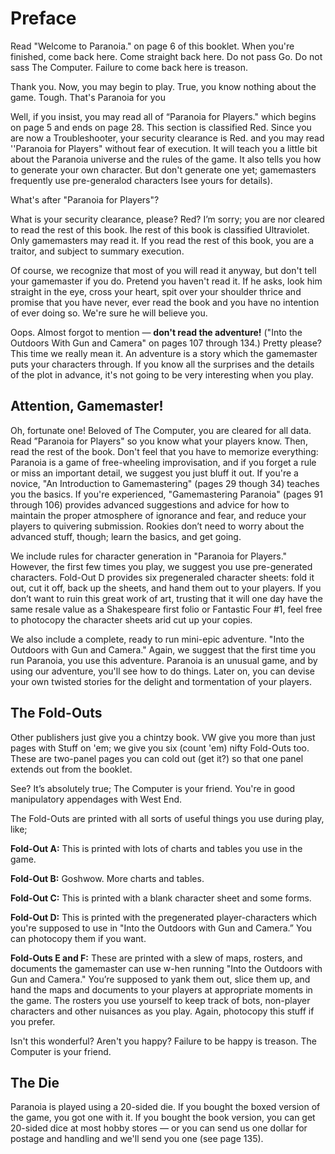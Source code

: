 # Preface

Read "Welcome to Paranoia." on page 6 of
this booklet. When you're finished, come back
here. Come straight back here. Do not pass
Go. Do not sass The Computer. Failure to
come back here is treason.

Thank you. Now, you may begin to play.
True, you know nothing about the game.
Tough. That's Paranoia for you

Well, if you insist, you may read all of
“Paranoia for Players." which begins on page
5 and ends on page 28. This section is
classified Red. Since you are now a
Troubleshooter, your security clearance is Red.
and you may read ''Paranoia for Players"
without fear of execution. It will teach you a
little bit about the Paranoia universe and the
rules of the game. It also tells you how to
generate your own character. But don't
generate one yet; gamemasters frequently use
pre-generalod characters Isee yours for details).

What's after "Paranoia for Players"?

What is your security clearance, please?
Red? I’m sorry; you are nor cleared to read the
rest of this book. Ihe rest of this book is
classified Ultraviolet. Only gamemasters may
read it. If you read the rest of this book, you
are a traitor, and subject to summary execution.

Of course, we recognize that most of you
will read it anyway, but don't tell your
gamemaster if you do. Pretend you haven't
read it. If he asks, look him straight in the eye,
cross your heart, spit over your shoulder thrice
and promise that you have never, ever read the
book and you have no intention of ever doing
so. We're sure he will believe you.

Oops. Almost forgot to mention — **don't read the adventure!** ("Into the Outdoors With
Gun and Camera" on pages 107 through 134.)
Pretty please? This time we really mean it. An
adventure is a story which the gamemaster
puts your characters through. If you know all
the surprises and the details of the plot in
advance, it's not going to be very interesting
when you play.
 
## Attention, Gamemaster!

Oh, fortunate one! Beloved of The
Computer, you are cleared for all data. Read
”Paranoia for Players" so you know what your
players know. Then, read the rest of the book.
Don't feel that you have to memorize
everything: Paranoia is a game of free-wheeling
improvisation, and if you forget a rule or miss
an important detail, we suggest you just bluff
it out. If you're a novice, "An Introduction to
Gamemastering" (pages 29 though 34) teaches
you the basics. If you're experienced,
"Gamemastering Paranoia" (pages 91 through 106)
provides advanced suggestions and advice for
how to maintain the proper atmosphere of
ignorance and fear, and reduce your players
to quivering submission. Rookies don’t need
to worry about the advanced stuff, though;
learn the basics, and get going.

We include rules for character generation in
"Paranoia for Players." However, the first few
times you play, we suggest you use
pre-generated characters. Fold-Out D provides
six pregeneraled character sheets: fold it out,
cut it off, back up the sheets, and hand them
out to your players. If you don’t want to ruin
this great work of art, trusting that it will one
day have the same resale value as a
Shakespeare first folio or Fantastic Four #1, feel
free to photocopy the character sheets arid cut
up your copies.

We also include a complete, ready to run
mini-epic adventure. "Into the Outdoors with
Gun and Camera." Again, we suggest that the
first time you run Paranoia, you use this
adventure. Paranoia is an unusual game, and
by using our adventure, you'll see how to do
things. Later on, you can devise your own
twisted stories for the delight and tormentation
of your players.
 
## The Fold-Outs

Other publishers just give you a chintzy
book. VW give you more than just pages with
Stuff on 'em; we give you six (count 'em) nifty
Fold-Outs too. These are two-panel pages you
can cold out (get it?) so that one panel extends
out from the booklet.

See? It’s absolutely true; The Computer is
your friend. You're in good manipulatory
appendages with West End.

The Fold-Outs are printed with all sorts of
useful things you use during play, like;

**Fold-Out A:** This is printed with lots of charts
and tables you use in the game.

**Fold-Out B:** Goshwow. More charts and tables.

**Fold-Out C:** This is printed with a blank
character sheet and some forms.

**Fold-Out D:** This is printed with the
pregenerated player-characters which you're
supposed to use in "Into the Outdoors with Gun
and Camera.” You can photocopy them if you
want.

**Fold-Outs E and F:** These are printed with a
slew of maps, rosters, and documents the
gamemaster can use w-hen running "Into the
Outdoors with Gun and Camera." You’re
supposed to yank them out, slice them up, and
hand the maps and documents to your players
at appropriate moments in the game. The
rosters you use yourself to keep track of bots,
non-player characters and other nuisances as
you play. Again, photocopy this stuff if you
prefer.

Isn't this wonderful? Aren't you happy?
Failure to be happy is treason. The Computer
is your friend.

## The Die

Paranoia is played using a 20-sided die. If
you bought the boxed version of the game, you
got one with it. If you bought the book
version, you can get 20-sided dice at most
hobby stores — or you can send us one dollar for
postage and handling and we'll send you one (see page 135). 
